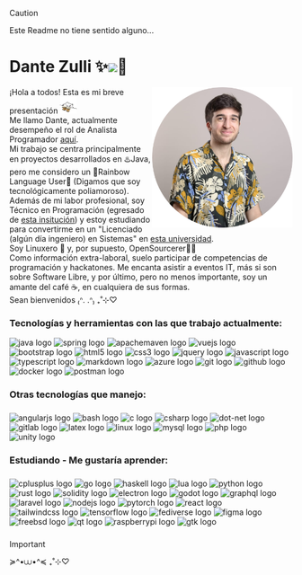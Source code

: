 > [!CAUTION]
> Este Readme no tiene sentido alguno...

<h1 align="left">Dante Zulli ✨<img src="https://media.giphy.com/media/v1.Y2lkPTc5MGI3NjExZnlpdTdvcjFzaHg4dW1tODliM3plNzZ4ZGhveWVvbjg5d2JxY3FqciZlcDMV9zdGlja2Vyc19zZWFyY2gmY3Q9cw/L2wEbAL75L24xiHWFa/giphy.gif" width="20px">🐧</h1>

<img align="right" height="250" src="profile.png"  />

<p align="left">¡Hola a todos! Esta es mi breve presentación <img src="bongo-cat.gif" width="30px"><br>Me llamo Dante, actualmente desempeño el rol de Analista Programador <a href="https://www.provinciaseguros.com.ar/">aquí</a>.<br>Mi trabajo se centra principalmente en proyectos desarrollados en ♨️Java, pero me considero un 🌈Rainbow Language User🌈 (Digamos que soy tecnológicamente poliamoroso).<br>Además de mi labor profesional, soy Técnico en Programación (egresado de <a href="https://www.facebook.com/EEST2Temperley/">esta insitución</a>) y estoy estudiando para convertirme en un "Licenciado (algún día ingeniero) en Sistemas" en <a href="https://www.unla.edu.ar/">esta universidad</a>.<br>Soy Linuxero 🐧 y, por supuesto, OpenSourcerer🧙🔮<br>Como información extra-laboral, suelo participar de competencias de programación y hackatones. Me encanta asistir a eventos IT, más si son sobre Software Libre, y por último, pero no menos importante, soy un amante del café ☕, en cualquiera de sus formas.<br>Sean bienvenidos ₍ᐢ. .ᐢ₎ ₊˚⊹♡</p>

###

<h3 align="left">Tecnologías y herramientas con las que trabajo actualmente:</h3>

<div align="left">
  <img src="https://skillicons.dev/icons?i=java" height="40" alt="java logo"  />
  <img src="https://skillicons.dev/icons?i=spring" height="40" alt="spring logo"  />
  <img src="https://skillicons.dev/icons?i=maven" height="40" alt="apachemaven logo"  />
  <img src="https://skillicons.dev/icons?i=vue" height="40" alt="vuejs logo"  />
  <img src="https://skillicons.dev/icons?i=bootstrap" height="40" alt="bootstrap logo"  />
  <img src="https://skillicons.dev/icons?i=html" height="40" alt="html5 logo"  />
  <img src="https://skillicons.dev/icons?i=css" height="40" alt="css3 logo"  />
  <img src="https://skillicons.dev/icons?i=jquery" height="40" alt="jquery logo"  />
  <img src="https://skillicons.dev/icons?i=js" height="40" alt="javascript logo"  />
  <img src="https://skillicons.dev/icons?i=ts" height="40" alt="typescript logo"  />
  <img src="https://skillicons.dev/icons?i=md" height="40" alt="markdown logo"  />
  <img src="https://skillicons.dev/icons?i=azure" height="40" alt="azure logo"  />
  <img src="https://skillicons.dev/icons?i=git" height="40" alt="git logo"  />
  <img src="https://skillicons.dev/icons?i=github" height="40" alt="github logo"  />
  <img src="https://skillicons.dev/icons?i=docker" height="40" alt="docker logo"  />
  <img src="https://skillicons.dev/icons?i=postman" height="40" alt="postman logo"  />
</div>

###

<h3 align="left">Otras tecnologías que manejo:</h3>

###

<div align="left">
  <img src="https://skillicons.dev/icons?i=angular" height="40" alt="angularjs logo"  />
  <img src="https://skillicons.dev/icons?i=bash" height="40" alt="bash logo"  />
  <img src="https://skillicons.dev/icons?i=c" height="40" alt="c logo"  />
  <img src="https://skillicons.dev/icons?i=cs" height="40" alt="csharp logo"  />
  <img src="https://skillicons.dev/icons?i=dotnet" height="40" alt="dot-net logo"  />
  <img src="https://skillicons.dev/icons?i=gitlab" height="40" alt="gitlab logo"  />
  <img src="https://skillicons.dev/icons?i=latex" height="40" alt="latex logo"  />
  <img src="https://skillicons.dev/icons?i=linux" height="40" alt="linux logo"  />
  <img src="https://skillicons.dev/icons?i=mysql" height="40" alt="mysql logo"  />
  <img src="https://skillicons.dev/icons?i=php" height="40" alt="php logo"  />
  <img src="https://skillicons.dev/icons?i=unity" height="40" alt="unity logo"  />
</div>

###

<h3 align="left">Estudiando - Me gustaría aprender:</h3>

###

<div align="left">
  <img src="https://skillicons.dev/icons?i=cpp" height="40" alt="cplusplus logo"  />
  <img src="https://skillicons.dev/icons?i=go" height="40" alt="go logo"  />
  <img src="https://skillicons.dev/icons?i=haskell" height="40" alt="haskell logo"  />
  <img src="https://skillicons.dev/icons?i=lua" height="40" alt="lua logo"  />
  <img src="https://skillicons.dev/icons?i=py" height="40" alt="python logo"  />
  <img src="https://skillicons.dev/icons?i=rust" height="40" alt="rust logo"  />
  <img src="https://skillicons.dev/icons?i=solidity" height="40" alt="solidity logo"  />
  <img src="https://skillicons.dev/icons?i=electron" height="40" alt="electron logo"  />
  <img src="https://skillicons.dev/icons?i=godot" height="40" alt="godot logo"  />
  <img src="https://skillicons.dev/icons?i=graphql" height="40" alt="graphql logo"  />
  <img src="https://skillicons.dev/icons?i=laravel" height="40" alt="laravel logo"  />
  <img src="https://skillicons.dev/icons?i=nodejs" height="40" alt="nodejs logo"  />
  <img src="https://skillicons.dev/icons?i=pytorch" height="40" alt="pytorch logo"  />
  <img src="https://skillicons.dev/icons?i=react" height="40" alt="react logo"  />
  <img src="https://skillicons.dev/icons?i=tailwind" height="40" alt="tailwindcss logo"  />
  <img src="https://skillicons.dev/icons?i=tensorflow" height="40" alt="tensorflow logo"  />
  <img src="https://skillicons.dev/icons?i=fediverse" height="40" alt="fediverse logo"  />
  <img src="https://skillicons.dev/icons?i=figma" height="40" alt="figma logo"  />
  <img src="https://skillicons.dev/icons?i=bsd" height="40" alt="freebsd logo"  />
  <img src="https://skillicons.dev/icons?i=qt" height="40" alt="qt logo"  />
  <img src="https://skillicons.dev/icons?i=raspberrypi" height="40" alt="raspberrypi logo"  />
  <img src="https://skillicons.dev/icons?i=gtk" height="40" alt="gtk logo"  />
</div>

###

> [!IMPORTANT]
>  ≽^•⩊•^≼ ₊˚⊹♡